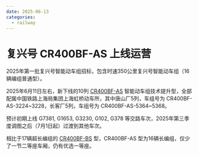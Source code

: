 ```yaml
---
date: 2025-06-13
categories:
  - railway
---
```


# 复兴号 CR400BF-AS 上线运营

2025年第一批复兴号智能动车组招标，包含时速350公里复兴号智能动车组（16辆编组普通型）。

2025年6月11日左右，新下线的10列 [CR400BF-AS](https://www.china-emu.cn/Trains/Model/para-13121-101-27.html) 智能动车组技术提升型，全部配属中国铁路上海局集团上海虹桥动车所，其中唐山厂5列，车组号为 CR400BF-AS-3224~3228，长客厂5列，车组号为 CR400BF-AS-5364~5368。

预计初期上线 G7381, G1653, G3230, G102, G378 等交路车次，2025年第三季度调图之后（7月1日起）过渡到其他车次。

相比于17辆超长编组的 [CR400BF-BS](https://www.china-emu.cn/Trains/Model/para-13122-101-27.html) 型，CR400BF-AS 型为16辆长编组，仅少了一节二等座车厢，仍有优选一等座。
